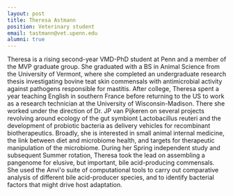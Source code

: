 ```yaml
---
layout: post
title: Theresa Astmann
position: Veterinary student
email: tastmann@vet.upenn.edu
alumni: true
---
```


Theresa is a rising second-year VMD-PhD student at Penn and a member of the MVP graduate group. She graduated with a BS in Animal Science from the University of Vermont, where she completed an undergraduate research thesis investigating bovine teat skin commensals with antimicrobial activity against pathogens responsible for mastitis. After college, Theresa spent a year teaching English in southern France before returning to the US to work as a research technician at the University of Wisconsin-Madison. There she worked under the direction of Dr. JP van Pijkeren on several projects revolving around ecology of the gut symbiont Lactobacillus reuteri and the development of probiotic bacteria as delivery vehicles for recombinant biotherapeutics. Broadly, she is interested in small animal internal medicine, the link between diet and microbiome health, and targets for therapeutic manipulation of the microbiome.  During her Spring independent study and subsequent Summer rotation, Theresa took the lead on assembling a pangenome for elusive, but important, bile acid-producing commensals.  She used the Anvi'o suite of computational tools to carry out comparative analysis of different bile acid-producer species, and to identify bacterial factors that might drive host adaptation.